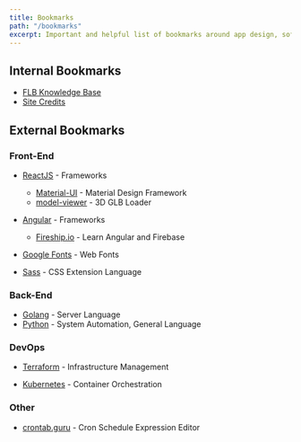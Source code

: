 ```yaml
---
title: Bookmarks
path: "/bookmarks"
excerpt: Important and helpful list of bookmarks around app design, software development, and open source technologies made by Fues.
---
```


## Internal Bookmarks
* <a href="/knowledge" alt="fues labs blog knowledge base">FLB Knowledge Base</a>
* <a href="/credits" alt="fues labs blog site credits">Site Credits</a>

## External Bookmarks

### Front-End
- [ReactJS](https://reactjs.org) - Frameworks
  - [Material-UI](https://material-ui.com/) - Material Design Framework
  - [model-viewer](https://modelviewer.dev/) - 3D GLB Loader

- [Angular](https://angular.io) - Frameworks
  - [Fireship.io](https://fireship.io) - Learn Angular and Firebase


- [Google Fonts](https://fonts.google.com/) - Web Fonts
- [Sass](https://sass-lang.com/) - CSS Extension Language


### Back-End
- [Golang](https://golang.org/) - Server Language
- [Python](https://python.org/) - System Automation, General Language

### DevOps
- [Terraform](https://www.terraform.io/docs/index.html) - Infrastructure Management
* [Kubernetes](https://kubernetes.io/) - Container Orchestration

### Other
* [crontab.guru](https://crontab.guru) - Cron Schedule Expression Editor